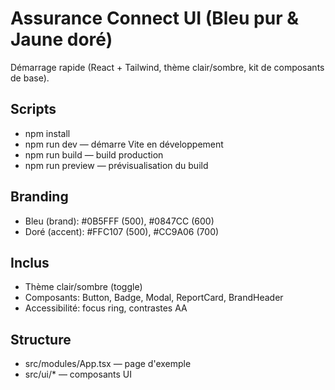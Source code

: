# Assurance Connect UI (Bleu pur & Jaune doré)

Démarrage rapide (React + Tailwind, thème clair/sombre, kit de composants de base).

## Scripts

- npm install
- npm run dev — démarre Vite en développement
- npm run build — build production
- npm run preview — prévisualisation du build

## Branding

- Bleu (brand): #0B5FFF (500), #0847CC (600)
- Doré (accent): #FFC107 (500), #CC9A06 (700)

## Inclus

- Thème clair/sombre (toggle)
- Composants: Button, Badge, Modal, ReportCard, BrandHeader
- Accessibilité: focus ring, contrastes AA

## Structure

- src/modules/App.tsx — page d'exemple
- src/ui/* — composants UI
